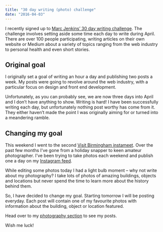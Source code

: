 ```yaml
---
title: "30 day writing (photo) challenge"
date: "2016-04-03"
---
```


I recently signed up to [Marc Jenkins’ 30 day writing challenge](https://marcjenkins.co.uk/the-30-day-writing-challenge/). The challenge involves setting aside some time each day to write during April. There are over 100 people participating, writing articles on their own website or Medium about a variety of topics ranging from the web industry to personal health and even short stories.

## Original goal

I originally set a goal of writing an hour a day and publishing two posts a week. My posts were going to revolve around the web industry, with a particular focus on design and front end development.

Unfortunately, as you can probably see, we are now three days into April and I don’t have anything to show. Writing is hard! I have been successfully writing each day, but unfortunately nothing post worthy has come from it. They either haven’t made the point I was originally aiming for or turned into a meandering ramble.

## Changing my goal

This weekend I went to the second [Visit Birmingham instameet](http://visitbirmingham.com/). Over the past few months I've gone from a holiday snapper to keen amateur photographer. I've been trying to take photos each weekend and publish one a day on my [Instagram feed](https://www.instagram.com/daveredfern/).

While editing some photos today I had a light bulb moment – why not write about my photography? I take lots of photos of amazing buildings, objects and locations but never spend the time to learn more about the history behind them.

So, I have decided to change my goal. Starting tomorrow I will be posting everyday. Each post will contain one of my favourite photos with information about the building, object or location featured.

Head over to my [photography section](https://daveredfern.com/photography/) to see my posts.

Wish me luck!
